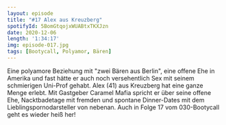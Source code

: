 ```yaml
---
layout: episode
title: "#17 Alex aus Kreuzberg"
spotifyId: 5BomGtqojxWUABtxTKXJzn
date: 2020-12-06
length: '1:34:17'
img: episode-017.jpg
tags: [Bootycall, Polyamor, Bären]
---
```

Eine polyamore Beziehung mit "zwei Bären aus Berlin", eine offene Ehe in Amerika und fast hätte er auch noch versehentlich Sex mit seinem schmierigen Uni-Prof gehabt. Alex (41) aus Kreuzberg hat eine ganze Menge erlebt. Mit Gastgeber Caramel Mafia spricht er über seine offene Ehe, Nacktbadetage mit fremden und spontane Dinner-Dates mit dem Lieblingspornodarsteller von nebenan. Auch in Folge 17 vom 030-Bootycall geht es wieder heiß her!